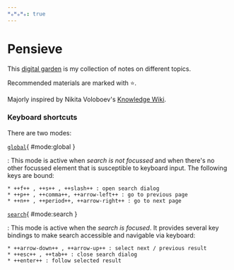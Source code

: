 ```yaml
---
ᴴₒᴴₒᴴₒ: true
---
```


# Pensieve

This [digital garden](digital-garden.md) is my collection of notes on different topics.

Recommended materials are marked with ⭐.

Majorly inspired by Nikita Voloboev's [Knowledge Wiki](https://wiki.nikiv.dev).

### Keyboard shortcuts

There are two modes:

[`global`](#mode:global){ #mode:global }

:   This mode is active when _search is not focussed_ and when there's no other
    focussed element that is susceptible to keyboard input. The following keys
    are bound:

    * ++f++ , ++s++ , ++slash++ : open search dialog
    * ++p++ , ++comma++, ++arrow-left++ : go to previous page
    * ++n++ , ++period++, ++arrow-right++ : go to next page

[`search`](#mode:search){ #mode:search }

:   This mode is active when the _search is focused_. It provides several key
    bindings to make search accessible and navigable via keyboard:

    * ++arrow-down++ , ++arrow-up++ : select next / previous result
    * ++esc++ , ++tab++ : close search dialog
    * ++enter++ : follow selected result
